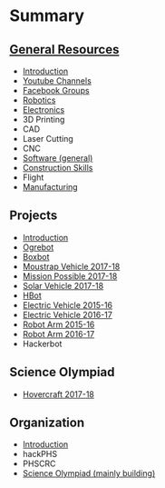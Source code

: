 # Summary

## [General Resources](README.md)

* [Introduction](README.md)
* [Youtube Channels](chapter1.md)
* [Facebook Groups](facebook-groups.md)
* [Robotics](robotics.md)
* [Electronics](electronics.md)
* 3D Printing
* CAD
* Laser Cutting
* CNC
* [Software \(general\)](software-general.md)
* [Construction Skills](construction-skills.md)
* Flight
* [Manufacturing](manufacturing.md)

## Projects

* [Introduction](introduction.md)
* [Ogrebot](ogrebot.md)
* [Boxbot](boxbot.md)
* [Moustrap Vehicle 2017-18](moustrap-vehicle-2017-18.md)
* [Mission Possible 2017-18](mission-possible-2017018.md)
* [Solar Vehicle 2017-18](solar-vehicle-2017-18.md)
* [HBot](hbot.md)
* [Electric Vehicle 2015-16](electric-vehicle-2015-16.md)
* [Electric Vehicle 2016-17](electric-vehicle-2016-17.md)
* [Robot Arm 2015-16](robot-arm-2015-16.md)
* [Robot Arm 2016-17](robot-arm-2016-17.md)
* Hackerbot

## Science Olympiad

* [Hovercraft 2017-18](scioly/hovercraft-2018.md)



## Organization

* [Introduction](organization/introduction.md)
* hackPHS
* PHSCRC
* [Science Olympiad \(mainly building\)](organization/science-olympiad.md)
